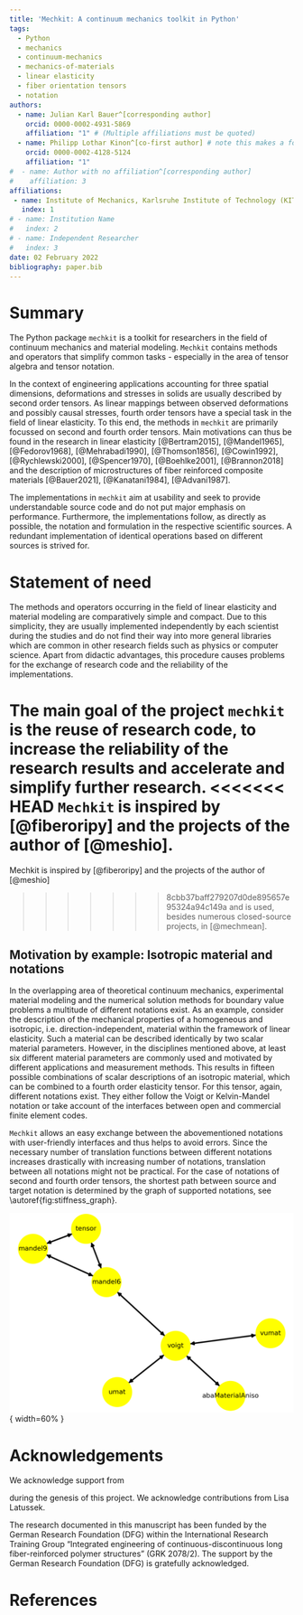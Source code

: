 ```yaml
---
title: 'Mechkit: A continuum mechanics toolkit in Python'
tags:
  - Python
  - mechanics
  - continuum-mechanics
  - mechanics-of-materials
  - linear elasticity
  - fiber orientation tensors
  - notation
authors:
  - name: Julian Karl Bauer^[corresponding author]
    orcid: 0000-0002-4931-5869
    affiliation: "1" # (Multiple affiliations must be quoted)
  - name: Philipp Lothar Kinon^[co-first author] # note this makes a footnote saying 'co-first author', feel free to hand over this item to another auther
    orcid: 0000-0002-4128-5124
    affiliation: "1"
#  - name: Author with no affiliation^[corresponding author]
#    affiliation: 3
affiliations:
 - name: Institute of Mechanics, Karlsruhe Institute of Technology (KIT), Germany
   index: 1
# - name: Institution Name
#   index: 2
# - name: Independent Researcher
#   index: 3
date: 02 February 2022
bibliography: paper.bib
---
```


# Summary

The Python package `mechkit` is a toolkit for researchers
in the field of continuum mechanics and material modeling.
`Mechkit` contains methods and operators
that simplify common tasks - especially in the area of tensor algebra and tensor notation.

In the context of engineering applications accounting for three spatial dimensions, deformations and stresses in solids are
usually described by second order tensors.
As linear mappings between observed deformations and possibly causal stresses,
fourth order tensors have a special task in the field of linear elasticity.
To this end, the methods in `mechkit` are primarily focussed on second and fourth order tensors. Main motivations can thus be found in the research in
linear elasticity
[@Bertram2015], [@Mandel1965], [@Fedorov1968], [@Mehrabadi1990], [@Thomson1856],
[@Cowin1992], [@Rychlewski2000], [@Spencer1970], [@Boehlke2001], [@Brannon2018]
and the description of microstructures of fiber reinforced
composite materials
[@Bauer2021], [@Kanatani1984], [@Advani1987].

The implementations in `mechkit` aim at usability and seek to provide understandable source code
and do not put major emphasis on performance.
Furthermore, the implementations follow, as directly as possible,
the notation and formulation in the respective scientific sources.
A redundant implementation of identical operations based on different
sources is strived for.


# Statement of need

The methods and operators occurring in the field of linear elasticity and material modeling are
comparatively simple and compact.
Due to this simplicity, they are usually implemented independently by each scientist
during the studies and
do not find their way into more general libraries which are common in other research fields such as physics or computer science.
Apart from didactic advantages, this procedure causes problems for
the exchange of research code and
the reliability of the implementations.

The main goal of the project `mechkit` is the reuse of research code,
to increase the reliability of the research results and
accelerate and simplify further research.
<<<<<<< HEAD
`Mechkit` is inspired by [@fiberoripy] and the projects of the author of [@meshio].
=======
Mechkit is inspired by [@fiberoripy] and the projects of the author of [@meshio]
>>>>>>> 8cbb37baff279207d0de895657e95324a94c149a
and is used, besides numerous closed-source projects, in
[@mechmean].

## Motivation by example: Isotropic material and notations

In the overlapping area of theoretical continuum mechanics, experimental
material modeling
and the numerical solution methods for boundary value problems
a multitude of different notations exist.
As an example, consider the description of the mechanical properties of a
homogeneous and isotropic, i.e. direction-independent, material within the framework of linear elasticity.
Such a material can be described identically by two scalar material parameters.
However, in the disciplines mentioned above, at least six different material parameters are commonly used
and motivated by different applications and measurement methods.
This results in fifteen possible combinations of scalar descriptions of an
isotropic material, which can be combined to a fourth order elasticity tensor.
For this tensor, again, different notations exist. They either follow the
Voigt or Kelvin-Mandel notation or take account of the interfaces between open and commercial finite element codes.

`Mechkit` allows an easy exchange between the abovementioned notations with user-friendly
interfaces and thus helps to avoid errors.
Since the necessary number of translation functions between different notations
increases drastically with increasing number of notations,
translation between all notations might not be practical.
For the case of notations of second and fourth order tensors,
the shortest path between source and target notation is determined by
the graph of supported notations, see \autoref{fig:stiffness_graph}.

![Currently supported notations of fourth order stiffness tensors.\label{fig:stiffness_graph}](stiffness_graph.png){ width=60% }


# Acknowledgements

We acknowledge support from
<?insert here after contacted?>
during the genesis of this project.
We acknowledge contributions from Lisa Latussek.

The research documented in this manuscript has been funded by the German Research Foundation (DFG) within the International Research Training Group “Integrated engineering of continuous-discontinuous long fiber-reinforced polymer structures” (GRK 2078/2). The support by the German Research Foundation (DFG) is gratefully acknowledged.

# References
